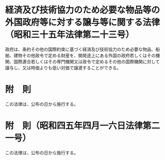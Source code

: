 # 経済及び技術協力のため必要な物品等の外国政府等に対する譲与等に関する法律（昭和三十五年法律第二十三号）
政府は、条約その他の国際約束に基づく経済及び技術協力のため必要な物品、船舶、建物その他政令で定める財産を、開発途上にある外国の政府若しくはその機関、国際連合若しくはその専門機関又は政令で定めるその他の国際機関に対して譲与し、又は時価よりも低い対価で譲渡することができる。
# 附　則
この法律は、公布の日から施行する。
# 附　則（昭和四五年四月一六日法律第二一号）
この法律は、公布の日から施行する。

